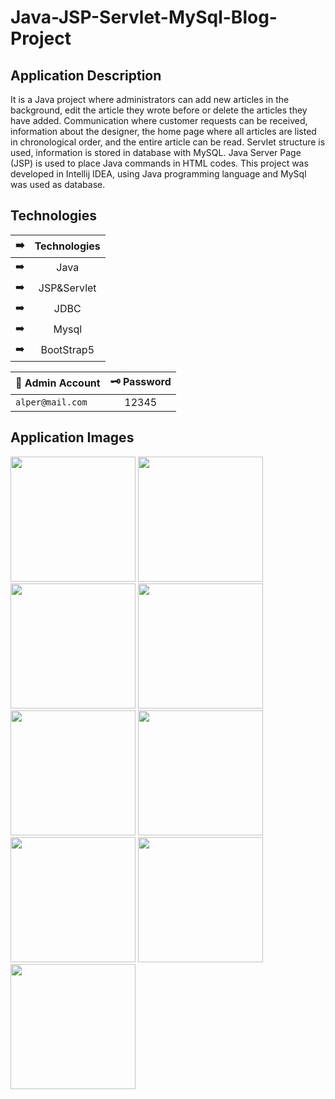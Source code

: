 # Java-JSP-Servlet-MySql-Blog-Project

## Application Description
It is a Java project where administrators can add new articles in the background, edit the article they wrote before or delete the articles they have added. Communication where customer requests can be received, information about the designer, the home page where all articles are listed in chronological order, and the entire article can be read. Servlet structure is used, information is stored in database with MySQL. Java Server Page (JSP) is used to place Java commands in HTML codes.
This project was developed in Intellij IDEA, using Java programming language and MySql was used as database.

## Technologies
| :arrow_right:| Technologies  | 
| ------------- |:-------------:|
| :arrow_right: | Java  | 
| :arrow_right:| JSP&Servlet   | 
| :arrow_right: |JDBC  | 
| :arrow_right: | Mysql | 
| :arrow_right:| BootStrap5  | 


| 🔐 Admin Account | 🗝️ Password |
| ------------- |:-------------:|
| ```alper@mail.com```	 | 12345 |


## Application Images
<p>
<a href="https://github.com/aalperyilmaz/Java-JSP-Servlet-MySql-Blog-Project/blob/main/g%C3%B6rseller/Alper-Y%C4%B1lmaz-BlogPprojesi-Sunumu-page-2.jpg" width="200" target="_blank">
<img src="https://github.com/aalperyilmaz/Java-JSP-Servlet-MySql-Blog-Project/blob/main/g%C3%B6rseller/Alper-Y%C4%B1lmaz-BlogPprojesi-Sunumu-page-2.jpg" width="200" style="max-width:100%;"></a>  

<a href="https://github.com/aalperyilmaz/Java-JSP-Servlet-MySql-Blog-Project/blob/main/g%C3%B6rseller/Alper-Y%C4%B1lmaz-BlogPprojesi-Sunumu-page-3.jpg" width="200" target="_blank">
<img src="https://github.com/aalperyilmaz/Java-JSP-Servlet-MySql-Blog-Project/blob/main/g%C3%B6rseller/Alper-Y%C4%B1lmaz-BlogPprojesi-Sunumu-page-3.jpg" width="200" style="max-width:100%;"></a>
  
<a href="https://github.com/aalperyilmaz/Java-JSP-Servlet-MySql-Blog-Project/blob/main/g%C3%B6rseller/Alper-Y%C4%B1lmaz-BlogPprojesi-Sunumu-page-4.jpg" width="200" target="_blank">
<img src="https://github.com/aalperyilmaz/Java-JSP-Servlet-MySql-Blog-Project/blob/main/g%C3%B6rseller/Alper-Y%C4%B1lmaz-BlogPprojesi-Sunumu-page-4.jpg" width="200" style="max-width:100%;"></a>
    
<a href="https://github.com/aalperyilmaz/Java-JSP-Servlet-MySql-Blog-Project/blob/main/g%C3%B6rseller/Alper-Y%C4%B1lmaz-BlogPprojesi-Sunumu-page-5.jpg" width="200" target="_blank">
<img src="https://github.com/aalperyilmaz/Java-JSP-Servlet-MySql-Blog-Project/blob/main/g%C3%B6rseller/Alper-Y%C4%B1lmaz-BlogPprojesi-Sunumu-page-5.jpg" width="200" style="max-width:100%;"></a>
  
  
<a href="https://github.com/aalperyilmaz/Java-JSP-Servlet-MySql-Blog-Project/blob/main/g%C3%B6rseller/Alper-Y%C4%B1lmaz-BlogPprojesi-Sunumu-page-6.jpg" width="200" target="_blank">
<img src="https://github.com/aalperyilmaz/Java-JSP-Servlet-MySql-Blog-Project/blob/main/g%C3%B6rseller/Alper-Y%C4%B1lmaz-BlogPprojesi-Sunumu-page-6.jpg" width="200" style="max-width:100%;"></a>
  
<a href="https://github.com/aalperyilmaz/Java-JSP-Servlet-MySql-Blog-Project/blob/main/g%C3%B6rseller/Alper-Y%C4%B1lmaz-BlogPprojesi-Sunumu-page-7.jpg" width="200" target="_blank">
<img src="https://github.com/aalperyilmaz/Java-JSP-Servlet-MySql-Blog-Project/blob/main/g%C3%B6rseller/Alper-Y%C4%B1lmaz-BlogPprojesi-Sunumu-page-7.jpg" width="200" style="max-width:100%;">
  </a>
 
<a href="https://github.com/aalperyilmaz/Java-JSP-Servlet-MySql-Blog-Project/blob/main/g%C3%B6rseller/Alper-Y%C4%B1lmaz-BlogPprojesi-Sunumu-page-8.jpg" width="200" target="_blank">
<img src="https://github.com/aalperyilmaz/Java-JSP-Servlet-MySql-Blog-Project/blob/main/g%C3%B6rseller/Alper-Y%C4%B1lmaz-BlogPprojesi-Sunumu-page-8.jpg" width="200" style="max-width:100%;"></a>
  
<a href="https://github.com/aalperyilmaz/Java-JSP-Servlet-MySql-Blog-Project/blob/main/g%C3%B6rseller/Alper-Y%C4%B1lmaz-BlogPprojesi-Sunumu-page-9.jpg" width="200" target="_blank">
<img src="https://github.com/aalperyilmaz/Java-JSP-Servlet-MySql-Blog-Project/blob/main/g%C3%B6rseller/Alper-Y%C4%B1lmaz-BlogPprojesi-Sunumu-page-9.jpg" width="200" style="max-width:100%;"></a>
  
<a href="https://github.com/aalperyilmaz/Java-JSP-Servlet-MySql-Blog-Project/blob/main/g%C3%B6rseller/Alper-Y%C4%B1lmaz-BlogPprojesi-Sunumu-page-10.jpg" width="200" target="_blank">
<img src="https://github.com/aalperyilmaz/Java-JSP-Servlet-MySql-Blog-Project/blob/main/g%C3%B6rseller/Alper-Y%C4%B1lmaz-BlogPprojesi-Sunumu-page-10.jpg" width="200" style="max-width:100%;"></a>
  

</p>

